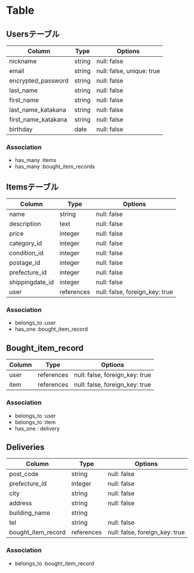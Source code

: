 # Table 

## Usersテーブル

| Column              | Type   | Options                     |
| ------------------- | ------ | --------------------------- |
| nickname            | string | null: false                 |
| email               | string | null: false, unique: true   |
| encrypted_password  | string | null: false                 |
| last_name           | string | null: false                 |
| first_name          | string | null: false                 |
| last_name_katakana  | string | null: false                 |
| first_name_katakana | string | null: false                 |
| birthday            | date   | null: false                 |

### Association

- has_many :items
- has_many :bought_item_records

## Itemsテーブル

| Column                    | Type       | Options                        |
| ------------------------- | ---------- | ------------------------------ |
| name                      | string     | null: false                    |
| description               | text       | null: false                    |
| price                     | integer    | null: false                    |
| category_id               | integer    | null: false                    |
| condition_id              | integer    | null: false                    |
| postage_id                | integer    | null: false                    |
| prefecture_id             | integer    | null: false                    |
| shippingdate_id           | integer    | null: false                    |
| user                      | references | null: false, foreign_key: true |

### Association

- belongs_to :user
- has_one :bought_item_record

## Bought_item_record

| Column   | Type       | Options                        |
| -------- | ---------- | ------------------------------ |
| user     | references | null: false, foreign_key: true |
| item     | references | null: false, foreign_key: true |

### Association

- belongs_to :user
- belongs_to :item
- has_one : delivery

## Deliveries

| Column             | Type       | Options                        |
| ------------------ | ---------- | ------------------------------ |
| post_code          | string     | null: false                    |
| prefecture_id      | integer    | null: false                    |
| city               | string     | null: false                    |
| address            | string     | null: false                    |
| building_name      | string     |                                |
| tel                | string     | null: false                    |
| bought_item_record | references | null: false, foreign_key: true |

### Association

- belongs_to :bought_item_record